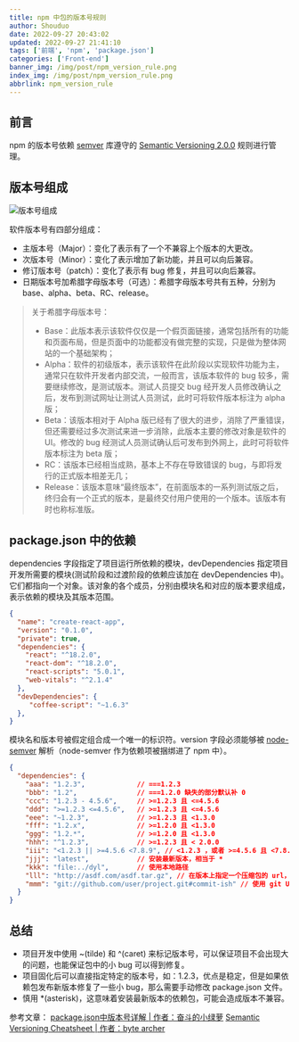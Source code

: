 ```yaml
---
title: npm 中包的版本号规则
author: Shouduo
date: 2022-09-27 20:43:02
updated: 2022-09-27 21:41:10
tags: ['前端', 'npm', 'package.json']
categories: ['Front-end']
banner_img: /img/post/npm_version_rule.png
index_img: /img/post/npm_version_rule.png
abbrlink: npm_version_rule
---
```


## 前言

npm 的版本号依赖 [semver](https://docs.npmjs.com/cli/v6/using-npm/semver) 库遵守的 [Semantic Versioning 2.0.0](https://semver.org/) 规则进行管理。

## 版本号组成

![版本号组成](/img/post/npm_version_example.png)

软件版本号有四部分组成：

- 主版本号（Major）：变化了表示有了一个不兼容上个版本的大更改。
- 次版本号（Minor）：变化了表示增加了新功能，并且可以向后兼容。
- 修订版本号（patch）：变化了表示有 bug 修复，并且可以向后兼容。
- 日期版本号加希腊字母版本号（可选）：希腊字母版本号共有五种，分别为 base、alpha、beta、RC、release。

>关于希腊字母版本号：
>
> - Base：此版本表示该软件仅仅是一个假页面链接，通常包括所有的功能和页面布局，但是页面中的功能都没有做完整的实现，只是做为整体网站的一个基础架构；
> - Alpha：软件的初级版本，表示该软件在此阶段以实现软件功能为主，通常只在软件开发者内部交流，一般而言，该版本软件的 bug 较多，需要继续修改，是测试版本。测试人员提交 bug 经开发人员修改确认之后，发布到测试网址让测试人员测试，此时可将软件版本标注为 alpha 版；
> - Beta：该版本相对于 Alpha 版已经有了很大的进步，消除了严重错误，但还需要经过多次测试来进一步消除，此版本主要的修改对象是软件的 UI。修改的 bug 经测试人员测试确认后可发布到外网上，此时可将软件版本标注为 beta 版；
> - RC：该版本已经相当成熟，基本上不存在导致错误的 bug，与即将发行的正式版本相差无几；
> - Release：该版本意味“最终版本”，在前面版本的一系列测试版之后，终归会有一个正式的版本，是最终交付用户使用的一个版本。该版本有时也称标准版。

## package.json 中的依赖

dependencies 字段指定了项目运行所依赖的模块，devDependencies 指定项目开发所需要的模块(测试阶段和过渡阶段的依赖应该加在 devDependencies 中)。它们都指向一个对象。该对象的各个成员，分别由模块名和对应的版本要求组成，表示依赖的模块及其版本范围。

``` json
{ 
  "name": "create-react-app",
  "version": "0.1.0",
  "private": true,
  "dependencies": {
    "react": "^18.2.0",
    "react-dom": "^18.2.0",
    "react-scripts": "5.0.1",
    "web-vitals": "^2.1.4"
  },
  "devDependencies": {
     "coffee-script": "~1.6.3"
  },
}
```

模块名和版本号被假定组合成一个唯一的标识符。version 字段必须能够被 [node-semver](https://docs.npmjs.com/cli/v6/using-npm/semver) 解析（node-semver 作为依赖项被捆绑进了 npm 中）。

``` json
{
  "dependencies": {
    "aaa": "1.2.3",             // ===1.2.3
    "bbb": "1.2",               // ===1.2.0 缺失的部分默认补 0
    "ccc": "1.2.3 - 4.5.6",     // >=1.2.3 且 <=4.5.6
    "ddd": ">=1.2.3 <=4.5.6",   // >=1.2.3 且 <=4.5.6
    "eee": "~1.2.3",            // >=1.2.3 且 <1.3.0
    "fff": "1.2.x",             // >=1.2.0 且 <1.3.0
    "ggg": "1.2.*",             // >=1.2.0 且 <1.3.0
    "hhh": "^1.2.3",            // >=1.2.3 且 < 2.0.0
    "iii": "<1.2.3 || >=4.5.6 <7.8.9", // <1.2.3 ，或者 >=4.5.6 且 <7.8.9
    "jjj": "latest",            // 安装最新版本，相当于 *
    "kkk": "file:../dyl",       // 使用本地路径
    "lll": "http://asdf.com/asdf.tar.gz", // 在版本上指定一个压缩包的 url，当执行 npm install 时这个压缩包会被下载并安装到本地。
    "mmm": "git://github.com/user/project.git#commit-ish" // 使用 git URL 加 commit-ish
  }
}
```

## 总结

- 项目开发中使用 ~(tilde) 和 ^(caret) 来标记版本号，可以保证项目不会出现大的问题，也能保证包中的小 bug 可以得到修复。
- 项目固化后可以直接指定特定的版本号，如：1.2.3，优点是稳定，但是如果依赖包发布新版本修复了一些小 bug，那么需要手动修改 package.json 文件。
- 慎用 *(asterisk)，这意味着安装最新版本的依赖包，可能会造成版本不兼容。

参考文章：
[package.json中版本号详解 | 作者：奋斗的小绿萝](https://blog.csdn.net/weixin_40817115/article/details/86611179)
[Semantic Versioning Cheatsheet | 作者：byte archer](https://bytearcher.com/goodies/semantic-versioning-cheatsheet/)

